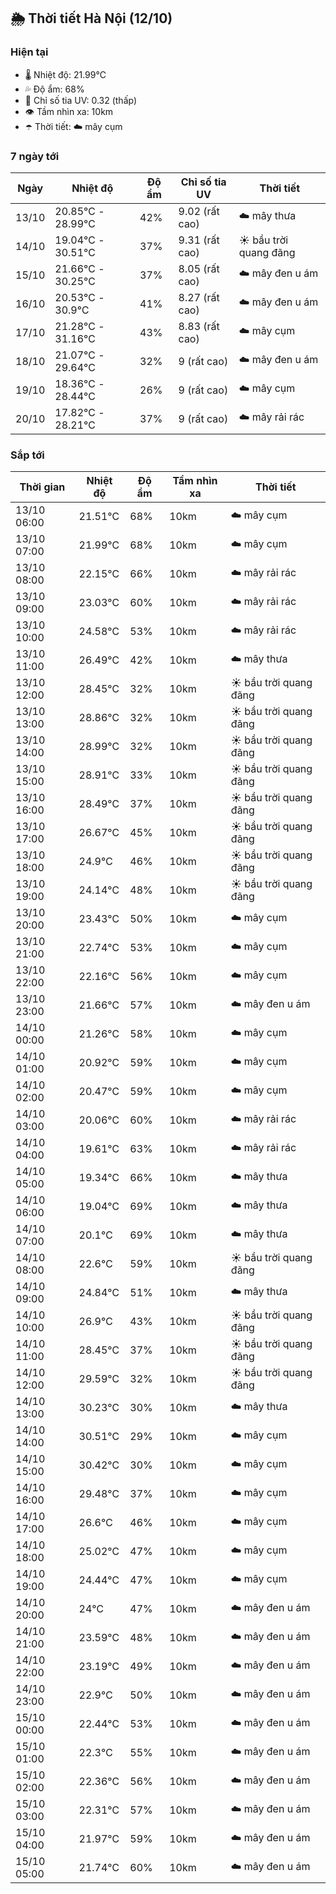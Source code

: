 ## 🌦️ Thời tiết Hà Nội (12/10)

### Hiện tại

- 🌡️ Nhiệt độ: 21.99℃
- 💦 Độ ẩm: 68%
- 🌟 Chỉ số tia UV: 0.32 (thấp)
- 👁️ Tầm nhìn xa: 10km
- ☂️ Thời tiết: ☁️ mây cụm

### 7 ngày tới

| Ngày | Nhiệt độ | Độ ẩm | Chỉ số tia UV | Thời tiết |
| --- | --- | --- | --- | --- |
| 13/10 | 20.85℃ - 28.99℃ | 42% | 9.02 (rất cao) | ☁️ mây thưa |
| 14/10 | 19.04℃ - 30.51℃ | 37% | 9.31 (rất cao) | ☀️ bầu trời quang đãng |
| 15/10 | 21.66℃ - 30.25℃ | 37% | 8.05 (rất cao) | ☁️ mây đen u ám |
| 16/10 | 20.53℃ - 30.9℃ | 41% | 8.27 (rất cao) | ☁️ mây đen u ám |
| 17/10 | 21.28℃ - 31.16℃ | 43% | 8.83 (rất cao) | ☁️ mây cụm |
| 18/10 | 21.07℃ - 29.64℃ | 32% | 9 (rất cao) | ☁️ mây đen u ám |
| 19/10 | 18.36℃ - 28.44℃ | 26% | 9 (rất cao) | ☁️ mây cụm |
| 20/10 | 17.82℃ - 28.21℃ | 37% | 9 (rất cao) | ☁️ mây rải rác |

### Sắp tới

| Thời gian | Nhiệt độ | Độ ẩm | Tầm nhìn xa | Thời tiết |
| --- | --- | --- | --- | --- |
| 13/10 06:00 | 21.51℃ | 68% | 10km | ☁️ mây cụm |
| 13/10 07:00 | 21.99℃ | 68% | 10km | ☁️ mây cụm |
| 13/10 08:00 | 22.15℃ | 66% | 10km | ☁️ mây rải rác |
| 13/10 09:00 | 23.03℃ | 60% | 10km | ☁️ mây rải rác |
| 13/10 10:00 | 24.58℃ | 53% | 10km | ☁️ mây rải rác |
| 13/10 11:00 | 26.49℃ | 42% | 10km | ☁️ mây thưa |
| 13/10 12:00 | 28.45℃ | 32% | 10km | ☀️ bầu trời quang đãng |
| 13/10 13:00 | 28.86℃ | 32% | 10km | ☀️ bầu trời quang đãng |
| 13/10 14:00 | 28.99℃ | 32% | 10km | ☀️ bầu trời quang đãng |
| 13/10 15:00 | 28.91℃ | 33% | 10km | ☀️ bầu trời quang đãng |
| 13/10 16:00 | 28.49℃ | 37% | 10km | ☀️ bầu trời quang đãng |
| 13/10 17:00 | 26.67℃ | 45% | 10km | ☀️ bầu trời quang đãng |
| 13/10 18:00 | 24.9℃ | 46% | 10km | ☀️ bầu trời quang đãng |
| 13/10 19:00 | 24.14℃ | 48% | 10km | ☀️ bầu trời quang đãng |
| 13/10 20:00 | 23.43℃ | 50% | 10km | ☁️ mây cụm |
| 13/10 21:00 | 22.74℃ | 53% | 10km | ☁️ mây cụm |
| 13/10 22:00 | 22.16℃ | 56% | 10km | ☁️ mây cụm |
| 13/10 23:00 | 21.66℃ | 57% | 10km | ☁️ mây đen u ám |
| 14/10 00:00 | 21.26℃ | 58% | 10km | ☁️ mây cụm |
| 14/10 01:00 | 20.92℃ | 59% | 10km | ☁️ mây cụm |
| 14/10 02:00 | 20.47℃ | 59% | 10km | ☁️ mây cụm |
| 14/10 03:00 | 20.06℃ | 60% | 10km | ☁️ mây rải rác |
| 14/10 04:00 | 19.61℃ | 63% | 10km | ☁️ mây rải rác |
| 14/10 05:00 | 19.34℃ | 66% | 10km | ☁️ mây thưa |
| 14/10 06:00 | 19.04℃ | 69% | 10km | ☁️ mây thưa |
| 14/10 07:00 | 20.1℃ | 69% | 10km | ☁️ mây thưa |
| 14/10 08:00 | 22.6℃ | 59% | 10km | ☀️ bầu trời quang đãng |
| 14/10 09:00 | 24.84℃ | 51% | 10km | ☁️ mây thưa |
| 14/10 10:00 | 26.9℃ | 43% | 10km | ☀️ bầu trời quang đãng |
| 14/10 11:00 | 28.45℃ | 37% | 10km | ☀️ bầu trời quang đãng |
| 14/10 12:00 | 29.59℃ | 32% | 10km | ☀️ bầu trời quang đãng |
| 14/10 13:00 | 30.23℃ | 30% | 10km | ☁️ mây thưa |
| 14/10 14:00 | 30.51℃ | 29% | 10km | ☁️ mây cụm |
| 14/10 15:00 | 30.42℃ | 30% | 10km | ☁️ mây cụm |
| 14/10 16:00 | 29.48℃ | 37% | 10km | ☁️ mây cụm |
| 14/10 17:00 | 26.6℃ | 46% | 10km | ☁️ mây cụm |
| 14/10 18:00 | 25.02℃ | 47% | 10km | ☁️ mây cụm |
| 14/10 19:00 | 24.44℃ | 47% | 10km | ☁️ mây cụm |
| 14/10 20:00 | 24℃ | 47% | 10km | ☁️ mây đen u ám |
| 14/10 21:00 | 23.59℃ | 48% | 10km | ☁️ mây đen u ám |
| 14/10 22:00 | 23.19℃ | 49% | 10km | ☁️ mây đen u ám |
| 14/10 23:00 | 22.9℃ | 50% | 10km | ☁️ mây đen u ám |
| 15/10 00:00 | 22.44℃ | 53% | 10km | ☁️ mây đen u ám |
| 15/10 01:00 | 22.3℃ | 55% | 10km | ☁️ mây đen u ám |
| 15/10 02:00 | 22.36℃ | 56% | 10km | ☁️ mây đen u ám |
| 15/10 03:00 | 22.31℃ | 57% | 10km | ☁️ mây đen u ám |
| 15/10 04:00 | 21.97℃ | 59% | 10km | ☁️ mây đen u ám |
| 15/10 05:00 | 21.74℃ | 60% | 10km | ☁️ mây đen u ám |
